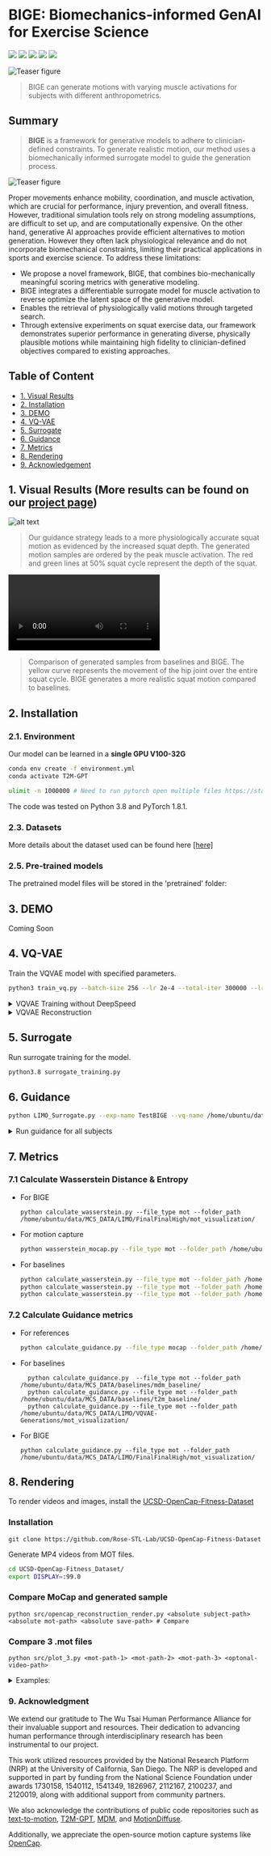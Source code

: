 # BIGE: Biomechanics-informed GenAI for Exercise Science 
 
[![](https://img.shields.io/badge/Project-Page-blue?style=flat&logo=Google%20chrome&logoColor=blue)](https://rose-stl-lab.github.io/UCSD-OpenCap-Fitness-Dataset/)
[![](https://img.shields.io/badge/Paper-PDF-green?style=flat&logo=arXiv&logoColor=green)](https://rose-stl-lab.github.io/UCSD-OpenCap-Fitness-Dataset/static/pdfs/L4DC_2025_paper_177.pdf)
[![](https://img.shields.io/badge/Code-Github-red?style=flat&logo=github)](https://gitlab.nrp-nautilus.io/shmaheshwari/digital-coach-anwesh.git)
[![](https://img.shields.io/badge/tests-passing-brightgreen)](https://github.com/your-repo/actions)
![](https://img.shields.io/badge/Ubuntu20.04-E95420?style=flat&logo=ubuntu&logoColor=white)
<!-- ![](https://img.shields.io/badge/Windows-0078D6?style=flat&logo=windows&logoColor=white) -->


![Teaser figure](img/BIGE-Diff-Subs.gif)

> BIGE can generate motions with varying muscle activations for subjects with different anthropometrics. 


## Summary



> **BIGE** is a framework for generative models to adhere to clinician-defined constraints.  To generate realistic motion, our method uses a biomechanically informed surrogate model to guide the generation process.

![Teaser figure](https://rose-stl-lab.github.io/UCSD-OpenCap-Fitness-Dataset/static/images/Sports_Analytic_Mockup_1_V4.png)




Proper movements enhance mobility, coordination, and muscle activation, which are crucial for performance, injury prevention, and overall fitness. However, traditional simulation tools rely on strong modeling assumptions, are difficult to set up, and are computationally expensive. On the other hand, generative AI approaches provide efficient alternatives to motion generation. However they often lack physiological relevance and do not incorporate biomechanical constraints, limiting their practical applications in sports and exercise science. To address these limitations:

- We propose a novel framework, BIGE, that combines bio-mechanically meaningful scoring metrics with generative modeling.
- BIGE integrates a differentiable surrogate model for muscle activation to reverse optimize the latent space of the generative model.
- Enables the retrieval of physiologically valid motions through targeted search.
- Through extensive experiments on squat exercise data, our framework demonstrates superior performance in generating diverse, physically plausible motions while maintaining high fidelity to clinician-defined objectives compared to existing approaches.


## Table of Content
* [1. Visual Results](#1-visual-results)
* [2. Installation](#2-installation)
* [3. DEMO](#3-demo)
* [4. VQ-VAE](#4-vq-vae)
* [5. Surrogate](#5-surrogate)
* [6. Guidance](#6-guidance)
* [7. Metrics](#7-metrics)
* [8. Rendering](#8-rendering)
* [9. Acknowledgement](#9-acknowledgement)







## 1. Visual Results (More results can be found on our [project page](https://rose-stl-lab.github.io/UCSD-OpenCap-Fitness-Dataset))
<img src="https://rose-stl-lab.github.io/UCSD-OpenCap-Fitness-Dataset/static/images/BIGE_Qualitative_Diagram_V4.jpeg" alt="alt text" style="max-height: 960px;">

> Our guidance strategy leads to a more physiologically accurate squat motion as evidenced by the increased squat depth. The generated motion samples are ordered by the peak muscle activation. The red and green lines at 50% squat cycle represent the depth of the squat. 


<video controls style="max-height: 960px;">
  <source src="https://rose-stl-lab.github.io/UCSD-OpenCap-Fitness-Dataset/static/videos/comparision.mp4" type="video/mp4">
  Your browser does not support the video tag.
</video>
 
> Comparison of generated samples from baselines and BIGE. The yellow curve represents the movement of the hip joint over the entire squat cycle. BIGE generates a more realistic squat motion compared to baselines.

## 2. Installation

### 2.1. Environment


Our model can be learned in a **single GPU V100-32G**

```bash
conda env create -f environment.yml
conda activate T2M-GPT

ulimit -n 1000000 # Need to run pytorch open multiple files https://stackoverflow.com/questions/71642653/how-to-resolve-the-error-runtimeerror-received-0-items-of-ancdata
```

The code was tested on Python 3.8 and PyTorch 1.8.1.

### 2.3. Datasets

More details about the dataset used can be found here [[here]](https://rose-stl-lab.github.io/UCSD-OpenCap-Fitness-Dataset/ucsd-opencap-dataset.html)

### 2.5. Pre-trained models 

The pretrained model files will be stored in the 'pretrained' folder:

## 3. DEMO 
Coming Soon


## 4. VQ-VAE

Train the VQVAE model with specified parameters.
```bash
python3 train_vq.py --batch-size 256 --lr 2e-4 --total-iter 300000 --lr-scheduler 200000 --nb-code 512 --down-t 2 --depth 3 --dilation-growth-rate 3 --out-dir output --dataname mcs --vq-act relu --quantizer ema_reset --loss-vel 0.5 --recons-loss l1_smooth --exp-name VQVAE9
```
<details>
<summary>VQVAE Training without DeepSpeed</summary>
Train the VQVAE model using DeepSpeed for optimized performance.

```bash
python3.8 /home/ubuntu/.local/bin/deepspeed train_vq.py --batch-size 32 --lr 2e-4 --total-iter 300000 --lr-scheduler 200000 --nb-code 512 --down-t 2 --depth 3 --dilation-growth-rate 3 --out-dir output --dataname mcs --vq-act relu --quantizer ema_reset --loss-vel 0.5 --recons-loss l1_smooth --exp-name VQVAE9_Bs32 --loss_mode separate
```

</details>

<details> <summary>VQVAE Reconstruction</summary>

Generate samples using the trained VQVAE model.

```bash
python MOT_eval.py --dataname mcs --out-dir output --exp-name VQVAE5_v2 --resume-pth output/VQVAE5_v2/300000.pth
```

</details>


## 5. Surrogate
Run surrogate training for the model.
```bash
python3.8 surrogate_training.py
```

## 6. Guidance

```bash
python LIMO_Surrogate.py --exp-name TestBIGE --vq-name /home/ubuntu/data/T2M-GPT/output/VQVAE14/120000.pth  --dataname mcs --seq-len 49 --total-iter 3000 --lr 0.5 --num-runs 3000 --min-samples 20  --subject /data/panini/MCS_DATA/Data/d66330dc-7884-4915-9dbb-0520932294c4 --low 0.35 --high 0.45
```

<details><summary>Run guidance for all subjects</summary>

```python
import os
mcs_sessions = ["349e4383-da38-4138-8371-9a5fed63a56a","015b7571-9f0b-4db4-a854-68e57640640d","c613945f-1570-4011-93a4-8c8c6408e2cf","dfda5c67-a512-4ca2-a4b3-6a7e22599732","7562e3c0-dea8-46f8-bc8b-ed9d0f002a77","275561c0-5d50-4675-9df1-733390cd572f","0e10a4e3-a93f-4b4d-9519-d9287d1d74eb","a5e5d4cd-524c-4905-af85-99678e1239c8","dd215900-9827-4ae6-a07d-543b8648b1da","3d1207bf-192b-486a-b509-d11ca90851d7","c28e768f-6e2b-4726-8919-c05b0af61e4a","fb6e8f87-a1cc-48b4-8217-4e8b160602bf","e6b10bbf-4e00-4ac0-aade-68bc1447de3e","d66330dc-7884-4915-9dbb-0520932294c4","0d9e84e9-57a4-4534-aee2-0d0e8d1e7c45","2345d831-6038-412e-84a9-971bc04da597","0a959024-3371-478a-96da-bf17b1da15a9","ef656fe8-27e7-428a-84a9-deb868da053d","c08f1d89-c843-4878-8406-b6f9798a558e","d2020b0e-6d41-4759-87f0-5c158f6ab86a","8dc21218-8338-4fd4-8164-f6f122dc33d9"]
exp_name = "FinalFinalHigh"
for session in mcs_sessions:
  os.system(f"python LIMO_Surrogate.py --exp-name {exp_name} --vq-name /data/panini/T2M-GPT/output/VQVAE14/120000.pth  --dataname mcs --seq-len 49 --total-iter 3000 --lr 0.5 --num-runs 3000 --min-samples 20  --subject /data/panini/MCS_DATA/Data/{session} --low 0.35 --high 0.45")
```

</details>



## 7. Metrics 
### 7.1 Calculate Wasserstein Distance & Entropy


  - For BIGE
    ```
    python calculate_wasserstein.py --file_type mot --folder_path /home/ubuntu/data/MCS_DATA/LIMO/FinalFinalHigh/mot_visualization/
    ``` 

 - For motion capture
    ```bash
    python wasserstein_mocap.py --file_type mot --folder_path /home/ubuntu/data/MCS_DATA/Data/
    ```
  - For baselines 
    ```bash
    python calculate_wasserstein.py --file_type mot --folder_path /home/ubuntu/data/MCS_DATA/baselines/mdm_baseline/
    python calculate_wasserstein.py --file_type mot --folder_path /home/ubuntu/data/MCS_DATA/baselines/t2m_baseline/
    python calculate_wasserstein.py --file_type mot --folder_path /home/ubuntu/data/MCS_DATA/LIMO/VQVAE-Generations/mot_visualization/
    ```


### 7.2 Calculate Guidance metrics

  - For references 
    ```bash
    python calculate_guidance.py --file_type mocap --folder_path /home/ubuntu/data/MCS_DATA/Data/ 
    ```

  - For baselines 
    ```
      python calculate_guidance.py  --file_type mot --folder_path /home/ubuntu/data/MCS_DATA/baselines/mdm_baseline/
      python calculate_guidance.py --file_type mot --folder_path /home/ubuntu/data/MCS_DATA/baselines/t2m_baseline/
      python calculate_guidance.py --file_type mot --folder_path /home/ubuntu/data/MCS_DATA/LIMO/VQVAE-Generations/mot_visualization/
    ``` 

  - For BIGE 
    ```   
    python calculate_guidance.py --file_type mot --folder_path /home/ubuntu/data/MCS_DATA/LIMO/FinalFinalHigh/mot_visualization/
    ```

## 8. Rendering

To render videos and images, install the [UCSD-OpenCap-Fitness-Dataset](https://rose-stl-lab.github.io/UCSD-OpenCap-Fitness-Dataset/ucsd-opencap-dataset.html)  

### Installation 

```
git clone https://github.com/Rose-STL-Lab/UCSD-OpenCap-Fitness-Dataset
```


Generate MP4 videos from MOT files.
```bash
cd UCSD-OpenCap-Fitness_Dataset/
export DISPLAY=:99.0
```


### Compare MoCap and generated sample

```
python src/opencap_reconstruction_render.py <absolute subject-path> <absolute mot-path> <absolute save-path> # Compare 
```


### Compare 3 .mot files 

```
python src/plot_3.py <mot-path-1> <mot-path-2> <mot-path-3> <optonal-video-path>
```

<details><summary>Examples: </summary>   
- BIGE

```
python src/plot_3.py  MCS_DATA/LIMO/FinalFinalHigh/mot_visualization/latents_subject_run_d66330dc-7884-4915-9dbb-0520932294c4/entry_{0,2,19}_FinalFinalHigh.mot render/bige_3.mp4
```

- MDM  
```
python src/plot_3.py  MCS_DATA/mdm_baseline/015b7571-9f0b-4db4-a854-68e57640640d/results_*_radians.mot
```


- T2M
```
python src/plot_3.py  MCS_DATA/mdm_baseline/015b7571-9f0b-4db4-a854-68e57640640d/results_*_radians.mot
```


- Simulation 
```
 python src/plot_3.py  MCS_DATA/Data/c613945f-1570-4011-93a4-8c8c6408e2cf/OpenSimData/Dynamics/SQT01_segment_?/kinematics_activations_SQT01_segment_?_muscle_driven.mot
```


- For MoCap data collected using opencap
```
 python src/plot_3.py MCS_DATA/Data/fb6e8f87-a1cc-48b4-8217-4e8b160602bf/MarkerData/SQT01.trc
```


- For Simulation data
```
python src/plot_3.py  MCS_DATA/Data/<subject-path>/OpenSimData/Dynamics/SQT01_segment_?/kinematics_activations_SQT01_segment_?_muscle_driven.mot 

```

- OpenCap Dataset 



</details>




### 9. Acknowledgment

We extend our gratitude to The Wu Tsai Human Performance Alliance for their invaluable support and resources. Their dedication to advancing human performance through interdisciplinary research has been instrumental to our project.

This work utilized resources provided by the National Research Platform (NRP) at the University of California, San Diego. The NRP is developed and supported in part by funding from the National Science Foundation under awards 1730158, 1540112, 1541349, 1826967, 2112167, 2100237, and 2120019, along with additional support from community partners.

We also acknowledge the contributions of public code repositories such as [text-to-motion](https://github.com/EricGuo5513/text-to-motion), [T2M-GPT](https://github.com/Mael-zys/T2M-GPT), [MDM](https://github.com/GuyTevet/motion-diffusion-model), and [MotionDiffuse](https://github.com/mingyuan-zhang/MotionDiffuse).

Additionally, we appreciate the open-source motion capture systems like [OpenCap](https://github.com/stanfordnmbl/opencap-processing).

